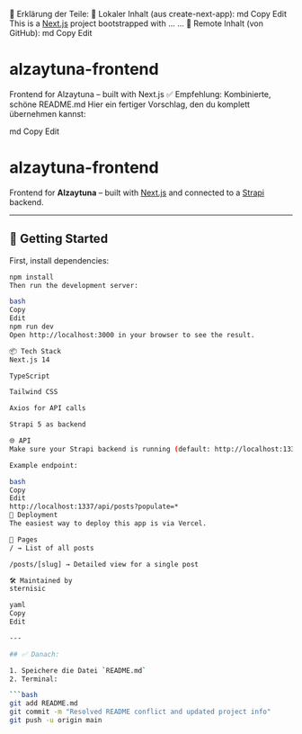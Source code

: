 🧩 Erklärung der Teile:
🔹 Lokaler Inhalt (aus create-next-app):
md
Copy
Edit
This is a [Next.js](https://nextjs.org) project bootstrapped with ...
...
🔸 Remote Inhalt (von GitHub):
md
Copy
Edit
# alzaytuna-frontend
Frontend for Alzaytuna – built with Next.js
✅ Empfehlung: Kombinierte, schöne README.md
Hier ein fertiger Vorschlag, den du komplett übernehmen kannst:

md
Copy
Edit
# alzaytuna-frontend

Frontend for **Alzaytuna** – built with [Next.js](https://nextjs.org) and connected to a [Strapi](https://strapi.io) backend.

---

## 🚀 Getting Started

First, install dependencies:

```bash
npm install
Then run the development server:

bash
Copy
Edit
npm run dev
Open http://localhost:3000 in your browser to see the result.

📦 Tech Stack
Next.js 14

TypeScript

Tailwind CSS

Axios for API calls

Strapi 5 as backend

🌐 API
Make sure your Strapi backend is running (default: http://localhost:1337).

Example endpoint:

bash
Copy
Edit
http://localhost:1337/api/posts?populate=*
📡 Deployment
The easiest way to deploy this app is via Vercel.

📁 Pages
/ → List of all posts

/posts/[slug] → Detailed view for a single post

🛠 Maintained by
sternisic

yaml
Copy
Edit

---

## ✅ Danach:

1. Speichere die Datei `README.md`
2. Terminal:

```bash
git add README.md
git commit -m "Resolved README conflict and updated project info"
git push -u origin main
